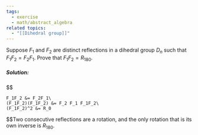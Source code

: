 ```yaml
---
tags:
  - exercise
  - math/abstract_algebra
related topics:
  - "[[Dihedral group]]"
---
```

Suppose $F_1$ and $F_2$ are distinct reflections in a dihedral group $D_n$ such that $F_1F_2 = F_2F_1$. Prove that $F_1F_2 = R_{180}$.
##### Solution:
$$

	F_1F_2 &= F_2F_1\
	(F_1F_2)(F_1F_2) &= F_2 F_1 F_1F_2\
	(F_1F_2)^2 &= R_0

$$Two consecutive reflections are a rotation, and the only rotation that is its own inverse is $R_{180}$.
